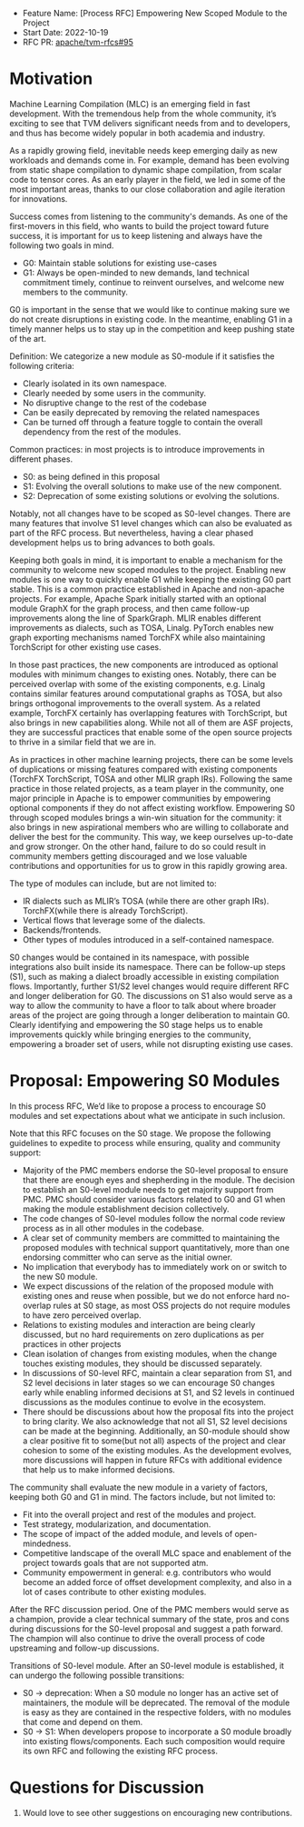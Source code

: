 - Feature Name: [Process RFC] Empowering New Scoped Module to the Project
- Start Date: 2022-10-19
- RFC PR: [apache/tvm-rfcs#95](https://github.com/apache/tvm-rfcs/pull/95)

# Motivation

Machine Learning Compilation (MLC) is an emerging field in fast development. With the tremendous help from the whole community, it’s exciting to see that TVM delivers significant needs from and to developers, and thus has become widely popular in both academia and industry.

As a rapidly growing field, inevitable needs keep emerging daily as new workloads and demands come in. For example, demand has been evolving from static shape compilation to dynamic shape compilation, from scalar code to tensor cores. As an early player in the field, we led in some of the most important areas, thanks to our close collaboration and agile iteration for innovations.

Success comes from listening to the community's demands. As one of the first-movers in this field, who wants to build the project toward future success, it is important for us to keep listening and always have the following two goals in mind.

- G0: Maintain stable solutions for existing use-cases
- G1: Always be open-minded to new demands, land technical commitment timely, continue to reinvent ourselves, and welcome new members to the community.

G0 is important in the sense that we would like to continue making sure we do not create disruptions in existing code. In the meantime, enabling G1 in a timely manner helps us to stay up in the competition and keep pushing state of the art.

Definition: We categorize a new module as S0-module if it satisfies the following criteria:

- Clearly isolated in its own namespace.
- Clearly needed by some users in the community.
- No disruptive change to the rest of the codebase
- Can be easily deprecated by removing the related namespaces
- Can be turned off through a feature toggle to contain the overall dependency from the rest of the modules.

Common practices: in most projects is to introduce improvements in different phases.

- S0: as being defined in this proposal
- S1: Evolving the overall solutions to make use of the new component.
- S2: Deprecation of some existing solutions or evolving the solutions.

Notably, not all changes have to be scoped as S0-level changes. There are many features that involve S1 level changes which can also be evaluated as part of the RFC process. But nevertheless, having a clear phased development helps us to bring advances to both goals.

Keeping both goals in mind, it is important to enable a mechanism for the community to welcome new scoped modules to the project. Enabling new modules is one way to quickly enable G1 while keeping the existing G0 part stable. This is a common practice established in Apache and non-apache projects. For example, Apache Spark initially started with an optional module GraphX for the graph process, and then came follow-up improvements along the line of SparkGraph. MLIR enables different improvements as dialects, such as TOSA, Linalg. PyTorch enables new graph exporting mechanisms named TorchFX while also maintaining TorchScript for other existing use cases.

In those past practices, the new components are introduced as optional modules with minimum changes to existing ones. Notably, there can be perceived overlap with some of the existing components, e.g. Linalg contains similar features around computational graphs as TOSA, but also brings orthogonal improvements to the overall system. As a related example, TorchFX certainly has overlapping features with TorchScript, but also brings in new capabilities along. While not all of them are ASF projects, they are successful practices that enable some of the open source projects to thrive in a similar field that we are in.

As in practices in other machine learning projects, there can be some levels of duplications or missing features compared with existing components (TorchFX TorchScript, TOSA and other MLIR graph IRs). Following the same practice in those related projects, as a team player in the community, one major principle in Apache is to empower communities by empowering optional components if they do not affect existing workflow. Empowering S0 through scoped modules brings a win-win situation for the community: it also brings in new aspirational members who are willing to collaborate and deliver the best for the community. This way, we keep ourselves up-to-date and grow stronger. On the other hand, failure to do so could result in community members getting discouraged and we lose valuable contributions and opportunities for us to grow in this rapidly growing area.

The type of modules can include, but are not limited to:

- IR dialects such as MLIR’s TOSA (while there are other graph IRs). TorchFX(while there is already TorchScript).
- Vertical flows that leverage some of the dialects.
- Backends/frontends.
- Other types of modules introduced in a self-contained namespace.

S0 changes would be contained in its namespace, with possible integrations also built inside its namespace. There can be follow-up steps (S1), such as making a dialect broadly accessible in existing compilation flows. Importantly, further S1/S2 level changes would require different RFC and longer deliberation for G0. The discussions on S1 also would serve as a way to allow the community to have a floor to talk about where broader areas of the project are going through a longer deliberation to maintain G0. Clearly identifying and empowering the S0 stage helps us to enable improvements quickly while bringing energies to the community, empowering a broader set of users, while not disrupting existing use cases.

# Proposal: Empowering S0 Modules

In this process RFC, We’d like to propose a process to encourage S0 modules and set expectations about what we anticipate in such inclusion.

Note that this RFC focuses on the S0 stage. We propose the following guidelines to expedite to process while ensuring, quality and community support:

- Majority of the PMC members endorse the S0-level proposal to ensure that there are enough eyes and shepherding in the module. The decision to establish an S0-level module needs to get majority support from PMC. PMC should consider various factors related to G0 and G1 when making the module establishment decision collectively.
- The code changes of S0-level modules follow the normal code review process as in all other modules in the codebase.
- A clear set of community members are committed to maintaining the proposed modules with technical support quantitatively, more than one endorsing committer who can serve as the initial owner.
- No implication that everybody has to immediately work on or switch to the new S0 module.
- We expect discussions of the relation of the proposed module with existing ones and reuse when possible, but we do not enforce hard no-overlap rules at S0 stage, as most OSS projects do not require modules to have zero perceived overlap.
- Relations to existing modules and interaction are being clearly discussed, but no hard requirements on zero duplications as per practices in other projects
- Clean isolation of changes from existing modules, when the change touches existing modules, they should be discussed separately.
- In discussions of S0-level RFC, maintain a clear separation from S1, and S2 level decisions in later stages so we can encourage S0 changes early while enabling informed decisions at S1, and S2 levels in continued discussions as the modules continue to evolve in the ecosystem.
- There should be discussions about how the proposal fits into the project to bring clarity. We also acknowledge that not all S1, S2 level decisions can be made at the beginning. Additionally, an S0-module should show a clear positive fit to some(but not all) aspects of the project and clear cohesion to some of the existing modules. As the development evolves, more discussions will happen in future RFCs with additional evidence that help us to make informed decisions.

The community shall evaluate the new module in a variety of factors, keeping both G0 and G1 in mind. The factors include, but not limited to:

- Fit into the overall project and rest of the modules and project.
- Test strategy, modularization, and documentation.
- The scope of impact of the added module, and levels of open-mindedness.
- Competitive landscape of the overall MLC space and enablement of the project towards goals that are not supported atm.
- Community empowerment in general: e.g. contributors who would become an added force of offset development complexity, and also in a lot of cases contribute to other existing modules.

After the RFC discussion period. One of the PMC members would serve as a champion, provide a clear technical summary of the state, pros and cons during discussions for the S0-level proposal and suggest a path forward. The champion will also continue to drive the overall process of code upstreaming and follow-up discussions.

Transitions of S0-level module. After an S0-level module is established, it can undergo the following possible transitions:

- S0 -> deprecation: When a S0 module no longer has an active set of maintainers, the module will be deprecated. The removal of the module is easy as they are contained in the respective folders, with no modules that come and depend on them.
- S0 -> S1: When developers propose to incorporate a S0 module broadly into existing flows/components. Each such composition would require its own RFC and following the existing RFC process.

# Questions for Discussion

1. Would love to see other suggestions on encouraging new contributions.
